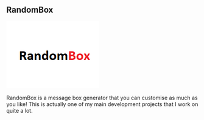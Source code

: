 ## RandomBox

![The RandomBox Logo](RandomBoxLogo.png)


RandomBox is a message box generator that you can customise as much as you like! 
This is actually one of my main development projects that I work on quite a lot.
